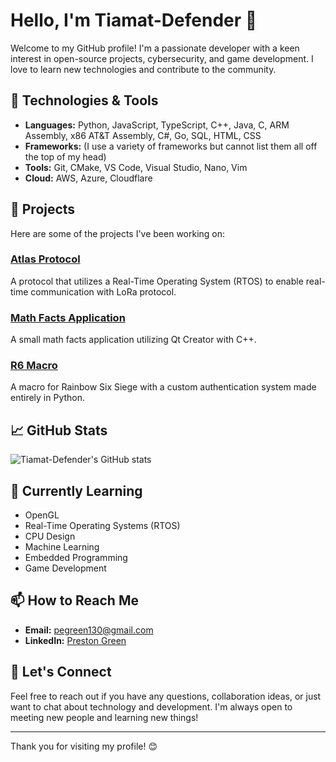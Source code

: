 # Hello, I'm Tiamat-Defender 👋

Welcome to my GitHub profile! I'm a passionate developer with a keen interest in open-source projects, cybersecurity, and game development. I love to learn new technologies and contribute to the community.

## 🔧 Technologies & Tools

- **Languages:** Python, JavaScript, TypeScript, C++, Java, C, ARM Assembly, x86 AT&T Assembly, C#, Go, SQL, HTML, CSS
- **Frameworks:** (I use a variety of frameworks but cannot list them all off the top of my head)
- **Tools:** Git, CMake, VS Code, Visual Studio, Nano, Vim
- **Cloud:** AWS, Azure, Cloudflare

## 🚀 Projects

Here are some of the projects I've been working on:

### [Atlas Protocol](https://github.com/Tiamat-Defender/Atlas-protocol)
A protocol that utilizes a Real-Time Operating System (RTOS) to enable real-time communication with LoRa protocol.

### [Math Facts Application](https://github.com/Tiamat-Defender/MathFacts)
A small math facts application utilizing Qt Creator with C++.

### [R6 Macro](https://github.com/Tiamat-Defender/R6-Macro)
A macro for Rainbow Six Siege with a custom authentication system made entirely in Python.

## 📈 GitHub Stats

![Tiamat-Defender's GitHub stats](https://github-readme-stats.vercel.app/api?username=Tiamat-Defender&show_icons=true&theme=radical)

## 🌱 Currently Learning

- OpenGL
- Real-Time Operating Systems (RTOS)
- CPU Design
- Machine Learning
- Embedded Programming
- Game Development

## 📫 How to Reach Me

- **Email:** [pegreen130@gmail.com](mailto:pegreen130@gmail.com)
- **LinkedIn:** [Preston Green](https://www.linkedin.com/in/preston-green-b88085322/)

## 💬 Let's Connect

Feel free to reach out if you have any questions, collaboration ideas, or just want to chat about technology and development. I'm always open to meeting new people and learning new things!

---

Thank you for visiting my profile! 😊
